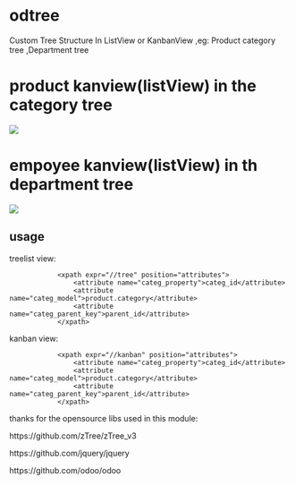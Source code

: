 # odtree
Custom Tree Structure In ListView or KanbanView ,eg: Product category tree ,Department tree

product kanview(listView) in the category tree 
===
<img  src="https://github.com/openliu/odtree/blob/10.0/odtree/static/description/demo.jpg?raw=true" />

empoyee kanview(listView) in th department tree 
===
<img  src="https://github.com/openliu/odtree/blob/10.0/odtree/static/description/demo2.jpg?raw=true" />

usage
----------------------------
treelist view:
```
            <xpath expr="//tree" position="attributes">
                <attribute name="categ_property">categ_id</attribute>
                <attribute name="categ_model">product.category</attribute>
                <attribute name="categ_parent_key">parent_id</attribute>
            </xpath>
```            
            
kanban view:
```
            <xpath expr="//kanban" position="attributes">
                <attribute name="categ_property">categ_id</attribute>
                <attribute name="categ_model">product.category</attribute>
                <attribute name="categ_parent_key">parent_id</attribute>
            </xpath>
```

thanks for the opensource libs used in this module:
<p>https://github.com/zTree/zTree_v3</p>
<p>https://github.com/jquery/jquery</p>
<p>https://github.com/odoo/odoo</p>
